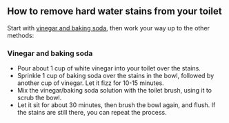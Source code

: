 
## How to remove hard water stains from your toilet

Start with [vinegar and baking soda](https://www.goodhousekeeping.com/home/cleaning/a34905420/how-to-remove-hard-water-stains/), then work your way up to the other methods:  

### Vinegar and baking soda

-   Pour about 1 cup of white vinegar into your toilet over the stains. 
-   Sprinkle 1 cup of baking soda over the stains in the bowl, followed by another cup of vinegar. Let it fizz for 10-15 minutes.
-   Mix the vinegar/baking soda solution with the toilet brush, using it to scrub the bowl.
-   Let it sit for about 30 minutes, then brush the bowl again, and flush. If the stains are still there, you can repeat the process.